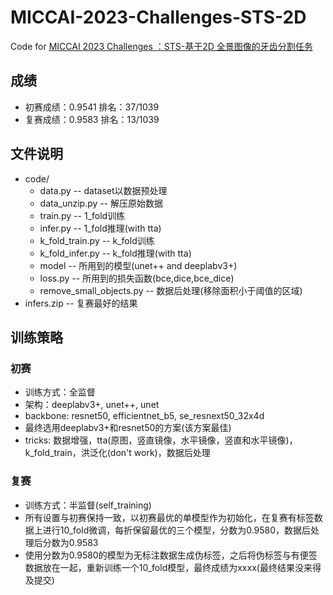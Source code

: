 # MICCAI-2023-Challenges-STS-2D
Code for [MICCAI 2023 Challenges ：STS-基于2D 全景图像的牙齿分割任务](https://tianchi.aliyun.com/competition/entrance/532086/introduction?spm=a2c22.12281925.0.0.6c757137vqp2w7)       

## 成绩
- 初赛成绩：0.9541  排名：37/1039      
- 复赛成绩：0.9583  排名：13/1039

## 文件说明        
- code/    
  - data.py -- dataset以数据预处理 
  - data_unzip.py -- 解压原始数据    
  - train.py -- 1_fold训练    
  - infer.py -- 1_fold推理(with tta)    
  - k_fold_train.py -- k_fold训练    
  - k_fold_infer.py -- k_fold推理(with tta)    
  - model -- 所用到的模型(unet++ and deeplabv3+)    
  - loss.py -- 所用到的损失函数(bce,dice,bce_dice)    
  - remove_small_objects.py -- 数据后处理(移除面积小于阈值的区域)    
- infers.zip -- 复赛最好的结果

## 训练策略
### 初赛 
- 训练方式：全监督
- 架构：deeplabv3+, unet++, unet    
- backbone: resnet50, efficientnet_b5, se_resnext50_32x4d 
- 最终选用deeplabv3+和resnet50的方案(该方案最佳)
- tricks: 数据增强，tta(原图，竖直镜像，水平镜像，竖直和水平镜像)，k_fold_train，洪泛化(don't work)，数据后处理
### 复赛
- 训练方式：半监督(self_training)
- 所有设置与初赛保持一致，以初赛最优的单模型作为初始化，在复赛有标签数据上进行10_fold微调，每折保留最优的三个模型，分数为0.9580，数据后处理后分数为0.9583
- 使用分数为0.9580的模型为无标注数据生成伪标签，之后将伪标签与有便签数据放在一起，重新训练一个10_fold模型，最终成绩为xxxx(最终结果没来得及提交)
